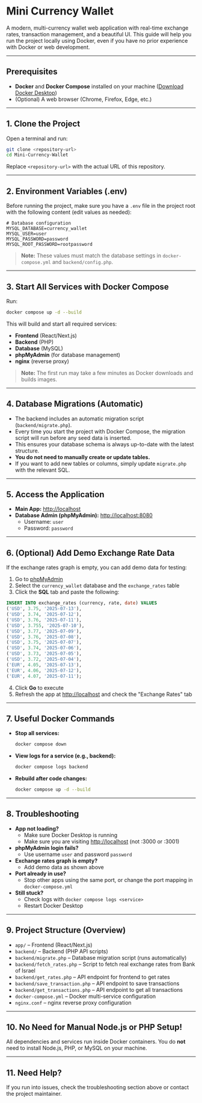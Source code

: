 # Mini Currency Wallet

A modern, multi-currency wallet web application with real-time exchange rates, transaction management, and a beautiful UI. This guide will help you run the project locally using Docker, even if you have no prior experience with Docker or web development.

---

## Prerequisites

- **Docker** and **Docker Compose** installed on your machine ([Download Docker Desktop](https://www.docker.com/products/docker-desktop/))
- (Optional) A web browser (Chrome, Firefox, Edge, etc.)

---

## 1. Clone the Project

Open a terminal and run:

```sh
git clone <repository-url>
cd Mini-Currency-Wallet
```

Replace `<repository-url>` with the actual URL of this repository.

---

## 2. Environment Variables (.env)

Before running the project, make sure you have a `.env` file in the project root with the following content (edit values as needed):

```env
# Database configuration
MYSQL_DATABASE=currency_wallet
MYSQL_USER=user
MYSQL_PASSWORD=password
MYSQL_ROOT_PASSWORD=rootpassword
```

> **Note:** These values must match the database settings in `docker-compose.yml` and `backend/config.php`.

---

## 3. Start All Services with Docker Compose

Run:

```sh
docker compose up -d --build
```

This will build and start all required services:

- **Frontend** (React/Next.js)
- **Backend** (PHP)
- **Database** (MySQL)
- **phpMyAdmin** (for database management)
- **nginx** (reverse proxy)

> **Note:** The first run may take a few minutes as Docker downloads and builds images.

---

## 4. Database Migrations (Automatic)

- The backend includes an automatic migration script (`backend/migrate.php`).
- Every time you start the project with Docker Compose, the migration script will run before any seed data is inserted.
- This ensures your database schema is always up-to-date with the latest structure.
- **You do not need to manually create or update tables.**
- If you want to add new tables or columns, simply update `migrate.php` with the relevant SQL.

---

## 5. Access the Application

- **Main App:** [http://localhost](http://localhost)
- **Database Admin (phpMyAdmin):** [http://localhost:8080](http://localhost:8080)
  - Username: `user`
  - Password: `password`

---

## 6. (Optional) Add Demo Exchange Rate Data

If the exchange rates graph is empty, you can add demo data for testing:

1. Go to [phpMyAdmin](http://localhost:8080)
2. Select the `currency_wallet` database and the `exchange_rates` table
3. Click the **SQL** tab and paste the following:

```sql
INSERT INTO exchange_rates (currency, rate, date) VALUES
('USD', 3.75, '2025-07-13'),
('USD', 3.74, '2025-07-12'),
('USD', 3.76, '2025-07-11'),
('USD', 3.755, '2025-07-10'),
('USD', 3.77, '2025-07-09'),
('USD', 3.76, '2025-07-08'),
('USD', 3.75, '2025-07-07'),
('USD', 3.74, '2025-07-06'),
('USD', 3.73, '2025-07-05'),
('USD', 3.72, '2025-07-04'),
('EUR', 4.05, '2025-07-13'),
('EUR', 4.06, '2025-07-12'),
('EUR', 4.07, '2025-07-11');
```

4. Click **Go** to execute
5. Refresh the app at [http://localhost](http://localhost) and check the "Exchange Rates" tab

---

## 7. Useful Docker Commands

- **Stop all services:**
  ```sh
  docker compose down
  ```
- **View logs for a service (e.g., backend):**
  ```sh
  docker compose logs backend
  ```
- **Rebuild after code changes:**
  ```sh
  docker compose up -d --build
  ```

---

## 8. Troubleshooting

- **App not loading?**
  - Make sure Docker Desktop is running
  - Make sure you are visiting [http://localhost](http://localhost) (not :3000 or :3001)
- **phpMyAdmin login fails?**
  - Use username `user` and password `password`
- **Exchange rates graph is empty?**
  - Add demo data as shown above
- **Port already in use?**
  - Stop other apps using the same port, or change the port mapping in `docker-compose.yml`
- **Still stuck?**
  - Check logs with `docker compose logs <service>`
  - Restart Docker Desktop

---

## 9. Project Structure (Overview)

- `app/` – Frontend (React/Next.js)
- `backend/` – Backend (PHP API scripts)
- `backend/migrate.php` – Database migration script (runs automatically)
- `backend/fetch_rates.php` – Script to fetch real exchange rates from Bank of Israel
- `backend/get_rates.php` – API endpoint for frontend to get rates
- `backend/save_transaction.php` – API endpoint to save transactions
- `backend/get_transactions.php` – API endpoint to get all transactions
- `docker-compose.yml` – Docker multi-service configuration
- `nginx.conf` – nginx reverse proxy configuration

---

## 10. No Need for Manual Node.js or PHP Setup!

All dependencies and services run inside Docker containers. You do **not** need to install Node.js, PHP, or MySQL on your machine.

---

## 11. Need Help?

If you run into issues, check the troubleshooting section above or contact the project maintainer.
